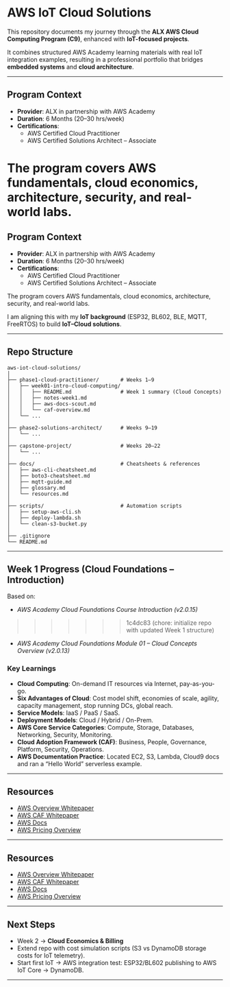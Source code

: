 # AWS IoT Cloud Solutions

This repository documents my journey through the **ALX AWS Cloud Computing Program (C9)**, enhanced with **IoT-focused projects**.

It combines structured AWS Academy learning materials with real IoT integration examples, resulting in a professional portfolio that bridges **embedded systems** and **cloud architecture**.

---


##  Program Context
- **Provider**: ALX in partnership with AWS Academy 
- **Duration**: 6 Months (20–30 hrs/week) 
- **Certifications**: 
  - AWS Certified Cloud Practitioner 
  - AWS Certified Solutions Architect – Associate 

The program covers AWS fundamentals, cloud economics, architecture, security, and real-world labs. 
=======
##  Program Context
- **Provider**: ALX in partnership with AWS Academy
- **Duration**: 6 Months (20–30 hrs/week)
- **Certifications**:
  - AWS Certified Cloud Practitioner
  - AWS Certified Solutions Architect – Associate

The program covers AWS fundamentals, cloud economics, architecture, security, and real-world labs.

I am aligning this with my **IoT background** (ESP32, BL602, BLE, MQTT, FreeRTOS) to build **IoT–Cloud solutions**.

---

##  Repo Structure

```
aws-iot-cloud-solutions/
│
├── phase1-cloud-practitioner/       # Weeks 1–9
│   ├── week01-intro-cloud-computing/
│   │   ├── README.md                # Week 1 summary (Cloud Concepts)
│   │   ├── notes-week1.md
│   │   ├── aws-docs-scout.md
│   │   └── caf-overview.md
│   └── ...
│
├── phase2-solutions-architect/      # Weeks 9–19
│   └── ...
│
├── capstone-project/                # Weeks 20–22
│   └── ...
│
├── docs/                            # Cheatsheets & references
│   ├── aws-cli-cheatsheet.md
│   ├── boto3-cheatsheet.md
│   ├── mqtt-guide.md
│   ├── glossary.md
│   └── resources.md
│
├── scripts/                         # Automation scripts
│   ├── setup-aws-cli.sh
│   ├── deploy-lambda.sh
│   └── clean-s3-bucket.py
│
├── .gitignore
└── README.md
```

---

##  Week 1 Progress (Cloud Foundations – Introduction)
Based on:
- *AWS Academy Cloud Foundations Course Introduction (v2.0.15)*
>>>>>>> 1c4dc83 (chore: initialize repo with updated Week 1 structure)
- *AWS Academy Cloud Foundations Module 01 – Cloud Concepts Overview (v2.0.13)*

### Key Learnings
- **Cloud Computing**: On-demand IT resources via Internet, pay-as-you-go.
- **Six Advantages of Cloud**: Cost model shift, economies of scale, agility, capacity management, stop running DCs, global reach.
- **Service Models**: IaaS / PaaS / SaaS.
- **Deployment Models**: Cloud / Hybrid / On-Prem.
- **AWS Core Service Categories**: Compute, Storage, Databases, Networking, Security, Monitoring.
- **Cloud Adoption Framework (CAF)**: Business, People, Governance, Platform, Security, Operations.
- **AWS Documentation Practice**: Located EC2, S3, Lambda, Cloud9 docs and ran a “Hello World” serverless example.

---


##  Resources
- [AWS Overview Whitepaper](https://d1.awsstatic.com/whitepapers/aws-overview.pdf)  
- [AWS CAF Whitepaper](https://d1.awsstatic.com/whitepapers/aws_cloud_adoption_framework.pdf)  
- [AWS Docs](https://docs.aws.amazon.com/)  
- [AWS Pricing Overview](https://d0.awsstatic.com/whitepapers/aws_pricing_overview.pdf)  

---

##  Resources
- [AWS Overview Whitepaper](https://d1.awsstatic.com/whitepapers/aws-overview.pdf)
- [AWS CAF Whitepaper](https://d1.awsstatic.com/whitepapers/aws_cloud_adoption_framework.pdf)
- [AWS Docs](https://docs.aws.amazon.com/)
- [AWS Pricing Overview](https://d0.awsstatic.com/whitepapers/aws_pricing_overview.pdf)

---

##  Next Steps

- Week 2 → **Cloud Economics & Billing**
- Extend repo with cost simulation scripts (S3 vs DynamoDB storage costs for IoT telemetry).
- Start first IoT → AWS integration test: ESP32/BL602 publishing to AWS IoT Core → DynamoDB.

---


